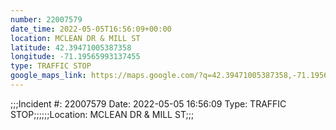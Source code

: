 ```yaml
---
number: 22007579
date_time: 2022-05-05T16:56:09+00:00
location: MCLEAN DR & MILL ST
latitude: 42.39471005387358
longitude: -71.19565993137455
type: TRAFFIC STOP
google_maps_link: https://maps.google.com/?q=42.39471005387358,-71.19565993137455
---
```


;;;Incident #: 22007579   Date: 2022-05-05 16:56:09   Type: TRAFFIC STOP;;;;;;Location: MCLEAN DR & MILL ST;;;
